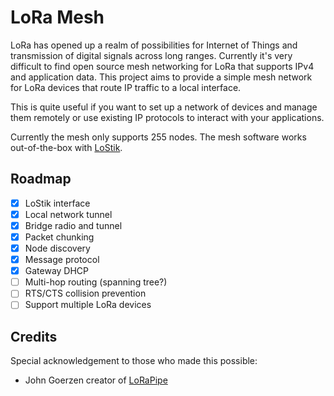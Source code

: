 # LoRa Mesh

LoRa has opened up a realm of possibilities for Internet of Things and 
transmission of digital signals across long ranges. Currently it's very difficult
to find open source mesh networking for LoRa that supports IPv4 and application data.
This project aims to provide a simple mesh network for LoRa devices that route IP
traffic to a local interface.

This is quite useful if you want to set up a network of devices and manage them remotely
or use existing IP protocols to interact with your applications.

Currently the mesh only supports 255 nodes. The mesh software works out-of-the-box with 
[LoStik](https://ronoth.com/products/lostik).

## Roadmap

- [x] LoStik interface
- [x] Local network tunnel
- [x] Bridge radio and tunnel
- [x] Packet chunking
- [x] Node discovery
- [x] Message protocol
- [x] Gateway DHCP
- [ ] Multi-hop routing (spanning tree?)
- [ ] RTS/CTS collision prevention
- [ ] Support multiple LoRa devices

## Credits
Special acknowledgement to those who made this possible:

- John Goerzen creator of [LoRaPipe](https://github.com/jgoerzen/lorapipe) 